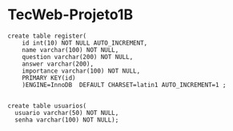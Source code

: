 # TecWeb-Projeto1B

    create table register(
        id int(10) NOT NULL AUTO_INCREMENT,
        name varchar(100) NOT NULL,
        question varchar(200) NOT NULL,
        answer varchar(200),
        importance varchar(100) NOT NULL,
        PRIMARY KEY(id)
        )ENGINE=InnoDB  DEFAULT CHARSET=latin1 AUTO_INCREMENT=1 ;


    create table usuarios(
      usuario varchar(50) NOT NULL,
      senha varchar(100) NOT NULL);
